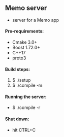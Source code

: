 ## Memo server
- server for a Memo app

#### Pre-requirements:
- Cmake 3.0+
- Boost 1.72.0+
- C++17
- proto3

#### Build steps:
1) $ ./setup
2) $ ./compile -m

#### Running the server:
- $ ./compile -r

#### Shut down:
- hit CTRL+C
